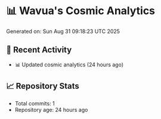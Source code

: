 # 📊 Wavua's Cosmic Analytics
Generated on: Sun Aug 31 09:18:23 UTC 2025

## 🚀 Recent Activity
- 📊 Updated cosmic analytics (24 hours ago)
## 📈 Repository Stats
- Total commits: 1
- Repository age: 24 hours ago
